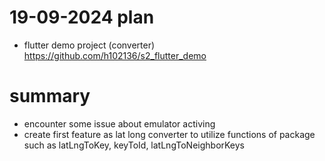 # 19-09-2024 plan
- flutter demo project (converter) https://github.com/h102136/s2_flutter_demo

# summary
- encounter some issue about emulator activing
- create first feature as lat long converter to utilize functions of package such as latLngToKey, keyToId, latLngToNeighborKeys

